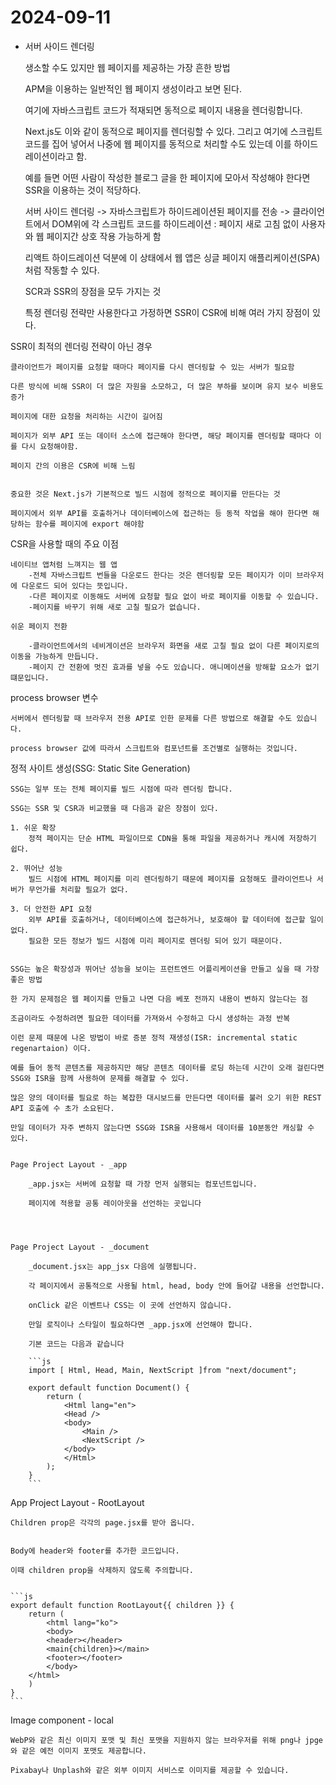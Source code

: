 # 2024-09-11

- 서버 사이드 렌더링

    생소할 수도 있지만 웹 페이지를 제공하는 가장 흔한 방법

    APM을 이용하는 일반적인 웹 페이지 생성이라고 보면 된다.

    여기에 자바스크립트 코드가 적재되면 동적으로 페이지 내용을 렌더링합니다.


    Next.js도 이와 같이 동적으로 페이지를 렌더링할 수 있다.
    그리고 여기에 스크립트 코드를 집어 넣어서 나중에 웹 페이지를 동적으로 처리할 수도 있는데 이를
    하이드레이션이라고 함.

    예를 들면 어떤 사람이 작성한 블로그 글을 한 페이지에 모아서 작성해야 한다면 SSR을 이용하는 것이 적당하다.

    서버 사이드 렌더링 -> 자바스크립트가 하이드레이션된 페이지를 전송 -> 클라이언트에서 DOM위에
    각 스크립트 코드를 하이드레이션 : 페이지 새로 고침 없이 사용자와 웹 페이지간 상호 작용 가능하게 함


    리액트 하이드레이션 덕분에 이 상태에서 웹 앱은 싱글 페이지 애플리케이션(SPA) 처럼 작동할 수 있다.

    SCR과 SSR의 장점을 모두 가지는 것

    특정 렌더링 전략만 사용한다고 가정하면 SSR이 CSR에 비해 여러 가지 장점이 있다.


SSR이 최적의 렌더링 전략이 아닌 경우

    클라이언트가 페이지를 요청할 때마다 페이지를 다시 렌더링할 수 있는 서버가 필요함

    다른 방식에 비해 SSR이 더 많은 자원을 소모하고, 더 많은 부하를 보이며 유지 보수 비용도 증가

    페이지에 대한 요청을 처리하는 시간이 길어짐

    페이지가 외부 API 또는 데이터 소스에 접근해야 한다면, 해당 페이지를 렌더링할 때마다 이를 다시 요청해야함.

    페이지 간의 이용은 CSR에 비해 느림


    중요한 것은 Next.js가 기본적으로 빌드 시점에 정적으로 페이지를 만든다는 것

    페이지에서 외부 API를 호출하거나 데이터베이스에 접근하는 등 동적 작업을 해야 한다면 해당하는 함수를 페이지에 export 해야함


CSR을 사용할 때의 주요 이점

    네이티브 앱처럼 느껴지는 웹 앱
        -전체 자바스크립트 번들을 다운로드 한다는 것은 렌더링할 모든 페이지가 이미 브라우저에 다운로드 되어 있다는 뜻입니다.
        -다른 페이지로 이동해도 서버에 요청할 필요 없이 바로 페이지를 이동할 수 있습니다.
        -페이지를 바꾸기 위해 새로 고칠 필요가 없습니다.

    쉬운 페이지 전환

        -클라이언트에서의 네비게이션은 브라우저 화면을 새로 고칠 필요 없이 다른 페이지로의 이동을 가능하게 만듭니다.
        -페이지 간 전환에 멋진 효과를 넣을 수도 있습니다. 애니메이션을 방해할 요소가 없기 떄문입니다.


process browser 변수

    서버에서 렌더링할 때 브라우저 전용 API로 인한 문제를 다른 방법으로 해결할 수도 있습니다.

    process browser 값에 따라서 스크립트와 컴포넌트를 조건별로 실행하는 것입니다.


정적 사이트 생성(SSG: Static Site Generation)

    SSG는 일부 또는 전체 페이지를 빌드 시점에 따라 렌더링 합니다.

    SSG는 SSR 및 CSR과 비교했을 때 다음과 같은 장점이 있다.

    1. 쉬운 확장
        정적 페이지는 단순 HTML 파일이므로 CDN을 통해 파일을 제공하거나 캐시에 저장하기 쉽다.

    2. 뛰어난 성능
        빌드 시점에 HTML 페이지를 미리 렌더링하기 때문에 페이지를 요청해도 클라이언트나 서버가 무언가를 처리할 필요가 없다.

    3. 더 안전한 API 요청
        외부 API를 호출하거나, 데이터베이스에 접근하거나, 보호해야 할 데이터에 접근할 일이 없다.
        필요한 모든 정보가 빌드 시점에 미리 페이지로 렌더링 되어 있기 때문이다.


    SSG는 높은 확장성과 뛰어난 성능을 보이는 프런트엔드 어플리케이션을 만들고 싶을 때 가장 좋은 방법

    한 가지 문제점은 웹 페이지를 만들고 나면 다음 베포 전까지 내용이 변하지 않는다는 점

    조금이라도 수정하려면 필요한 데이터를 가져와서 수정하고 다시 생성하는 과정 반복

    이런 문제 때문에 나온 방법이 바로 증분 정적 재생성(ISR: incremental static regenartaion) 이다.

    예를 들어 동적 콘텐츠를 제공하지만 해당 콘텐츠 데이터를 로딩 하는데 시간이 오래 걸린다면 SSG와 ISR을 함께 사용하여 문제를 해결할 수 있다.

    많은 양의 데이터를 필요로 하는 복잡한 대시보드를 만든다면 데이터를 불러 오기 위한 REST API 호출에 수 초가 소요된다.

    만일 데이터가 자주 변하지 않는다면 SSG와 ISR을 사용해서 데이터를 10분동안 캐싱할 수 있다.


    Page Project Layout - _app

        _app.jsx는 서버에 요청할 때 가장 먼저 실행되는 컴포넌트입니다.

        페이지에 적용할 공통 레이아웃을 선언하는 곳입니다



    
    Page Project Layout - _document

        _document.jsx는 app_jsx 다음에 실행됩니다.

        각 페이지에서 공통적으로 사용될 html, head, body 안에 들어갈 내용을 선언합니다.

        onClick 같은 이벤트나 CSS는 이 곳에 선언하지 않습니다.

        만일 로직이나 스타일이 필요하다면 _app.jsx에 선언해야 합니다.

        기본 코드는 다음과 같습니다

        ```js
        import [ Html, Head, Main, NextScript ]from "next/document";

        export default function Document() {
            return (
                <Html lang="en">
                <Head />
                <body>
                    <Main />
                    <NextScript />
                </body>
                </Html>
            );
        }
        ```


App Project Layout - RootLayout

    Children prop은 각각의 page.jsx를 받아 옵니다.

    
    Body에 header와 footer를 추가한 코드입니다.

    이때 children prop을 삭제하지 않도록 주의합니다.


    ```js
    export default function RootLayout{{ children }} {
        return (
            <html lang="ko">
            <body>
            <header></header>
            <main{children}></main>
            <footer></footer>
            </body>
        </html>
        )
    }
    ```

Image component - local

    WebP와 같은 최신 이미지 포맷 및 최신 포맷을 지원하지 않는 브라우저를 위해 png나 jpge와 같은 예전 이미지 포맷도 제공합니다.

    Pixabay나 Unplash와 같은 외부 이미지 서비스로 이미지를 제공할 수 있습니다.

